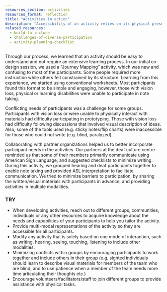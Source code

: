 ```yaml
---
resources_section: activities
resources_format: reflection
title: "Activities in action"
description: "Accessibility of an activity relies on its physical presentation, format, length and use of language."
related_resources:
  - build-to-include
  - challenges-of-diverse-participation
  - activity-planning-checklist
---
```


Through our process, we learned that an activity should be easy to understand and not require an extensive learning process. In our initial co-design session, we used a “Journey Mapping” activity, which was new and confusing to most of the participants. Some people required more instruction while others felt constrained by its structure. Learning from this experience, we started using conventional worksheets. Most participants found this format to be simple and engaging, however, those with vision loss, physical or learning disabilities were unable to participate in note taking. 


Conflicting needs of participants was a challenge for some groups. Participants with vision loss or were unable to physically interact with materials had difficulty participating in prototyping. Those with vision loss had difficulty following discussions that involved visual description of ideas. Also, some of the tools used (e.g. sticky notes/flip charts) were inaccessible for those who could not write (e.g. blind, paralyzed).


Collaborating with partner organizations helped us to better incorporate participant needs in the activities. Our partners at the deaf culture centre reminded us that some of their members primarily communicate using American Sign Language, and suggested checklists to minimize writing. During this activity, we grouped hearing and deaf participants together to enable note taking and provided ASL interpretation to facilitate communication. We tried to minimize barriers to participation, by sharing the written/visual materials with participants in advance, and providing activities in multiple modalities.

### TRY

- When developing activities, reach out to different groups, communities, individuals or any other resources to acquire knowledge about the needs and capabilities of your participants to help you tailor the activity. 
- Provide multi-modal representations of the activity so they are accessible for all participants. 
- Modify any activity that is solely based on one mode of interaction, such as writing, hearing, seeing, touching, listening to include other modalities.
- Minimizing conflicts within groups by encouraging participants to work together and include others in their group (e.g. sighted individuals should learn to describe visual materials for members of the team who are blind, and to use patience when a member of the team needs more time articulating their thoughts etc.)
- Encourage volunteers/facilitators/staff to join different groups to provide assistance with physical tasks.